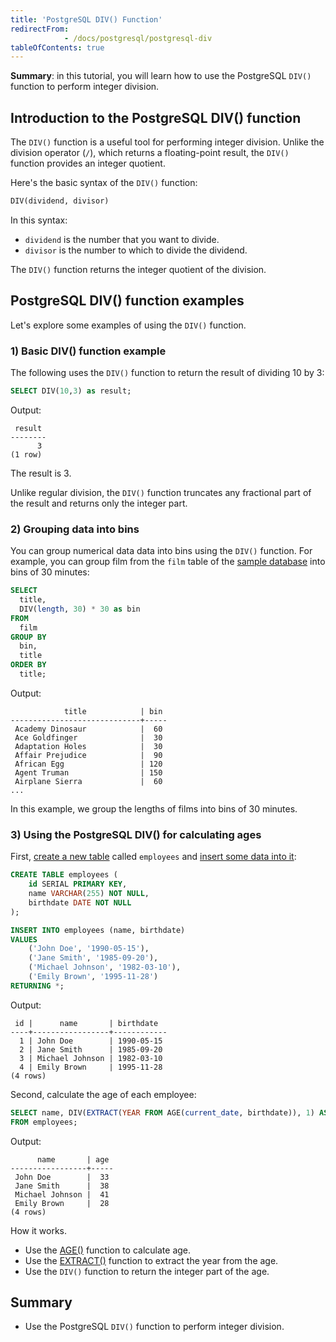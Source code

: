 ```yaml
---
title: 'PostgreSQL DIV() Function'
redirectFrom: 
            - /docs/postgresql/postgresql-div
tableOfContents: true
---
```


**Summary**: in this tutorial, you will learn how to use the PostgreSQL `DIV()` function to perform integer division.

## Introduction to the PostgreSQL DIV() function

The `DIV()` function is a useful tool for performing integer division. Unlike the division operator (`/`), which returns a floating-point result, the `DIV()` function provides an integer quotient.

Here's the basic syntax of the `DIV()` function:

```sql
DIV(dividend, divisor)
```

In this syntax:

- `dividend` is the number that you want to divide.
- `divisor` is the number to which to divide the dividend.

The `DIV()` function returns the integer quotient of the division.

## PostgreSQL DIV() function examples

Let's explore some examples of using the `DIV()` function.

### 1) Basic DIV() function example

The following uses the `DIV()` function to return the result of dividing 10 by 3:

```sql
SELECT DIV(10,3) as result;
```

Output:

```
 result
--------
      3
(1 row)
```

The result is 3.

Unlike regular division, the `DIV()` function truncates any fractional part of the result and returns only the integer part.

### 2) Grouping data into bins

You can group numerical data data into bins using the `DIV()` function. For example, you can group film from the `film` table of the [sample database](/docs/postgresql/postgresql-getting-started/postgresql-sample-database) into bins of 30 minutes:

```sql
SELECT
  title,
  DIV(length, 30) * 30 as bin
FROM
  film
GROUP BY
  bin,
  title
ORDER BY
  title;
```

Output:

```
            title            | bin
-----------------------------+-----
 Academy Dinosaur            |  60
 Ace Goldfinger              |  30
 Adaptation Holes            |  30
 Affair Prejudice            |  90
 African Egg                 | 120
 Agent Truman                | 150
 Airplane Sierra             |  60
...
```

In this example, we group the lengths of films into bins of 30 minutes.

### 3) Using the PostgreSQL DIV() for calculating ages

First, [create a new table](/docs/postgresql/postgresql-create-table) called `employees` and [insert some data into it](/docs/postgresql/postgresql-tutorial/postgresql-insert-multiple-rows):

```sql
CREATE TABLE employees (
    id SERIAL PRIMARY KEY,
    name VARCHAR(255) NOT NULL,
    birthdate DATE NOT NULL
);

INSERT INTO employees (name, birthdate)
VALUES
    ('John Doe', '1990-05-15'),
    ('Jane Smith', '1985-09-20'),
    ('Michael Johnson', '1982-03-10'),
    ('Emily Brown', '1995-11-28')
RETURNING *;
```

Output:

```
 id |      name       | birthdate
----+-----------------+------------
  1 | John Doe        | 1990-05-15
  2 | Jane Smith      | 1985-09-20
  3 | Michael Johnson | 1982-03-10
  4 | Emily Brown     | 1995-11-28
(4 rows)
```

Second, calculate the age of each employee:

```sql
SELECT name, DIV(EXTRACT(YEAR FROM AGE(current_date, birthdate)), 1) AS age
FROM employees;
```

Output:

```
      name       | age
-----------------+-----
 John Doe        |  33
 Jane Smith      |  38
 Michael Johnson |  41
 Emily Brown     |  28
(4 rows)
```

How it works.

- Use the [AGE()](/docs/postgresql/postgresql-date-functions/postgresql-age) function to calculate age.
- Use the [EXTRACT()](/docs/postgresql/postgresql-date-functions/postgresql-extract) function to extract the year from the age.
- Use the `DIV()` function to return the integer part of the age.

## Summary

- Use the PostgreSQL `DIV()` function to perform integer division.
